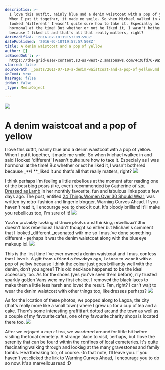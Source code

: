 ```yaml
---
description: >-
  I love this outfit, mainly blue and a denim waistcoat with a pop of yellow.
  When I put it together, it made me smile. So when Michael walked in and said I
  looked 'different' I wasn't quite sure how to take it. Especially as I was
  hormonal at the time! But whether or not he liked it, I wasn't bothered
  because I liked it and that's all that really matters, right?
dateModified: '2016-07-10T19:57:09.598Z'
datePublished: '2016-07-10T19:57:57.508Z'
title: A denim waistcoat and a pop of yellow
author: []
isBasedOnUrl: >-
  https://the-grid-user-content.s3-us-west-2.amazonaws.com/4c30fd76-9a5e-4bdf-9ef2-191c01a18976.jpg
starred: false
sourcePath: _posts/2016-07-10-a-denim-waistcoat-and-a-pop-of-yellow.md
inFeed: true
hasPage: false
inNav: false
_type: MediaObject

---
```

![](https://the-grid-user-content.s3-us-west-2.amazonaws.com/4c30fd76-9a5e-4bdf-9ef2-191c01a18976.jpg)

# A denim waistcoat and a pop of yellow

I love this outfit, mainly blue and a denim waistcoat with a pop of yellow. When I put it together, it made me smile. So when Michael walked in and said I looked 'different' I wasn't quite sure how to take it. Especially as I was hormonal at the time! But whether or not he liked it, I wasn't bothered because _**I **_liked it and that's all that really matters, right?
![](https://the-grid-user-content.s3-us-west-2.amazonaws.com/954f77d8-2728-4efe-ac4c-56220a6ebaf8.jpg)

I think perhaps I'm feeling a little rebellious at the moment after reading one of the best blog posts (like, ever!) recommended by Catherine of [Not Dressed as Lamb][0] in her monthly favourite, fun and fabulous links post a few days ago. The post, entitled [24 Things Women Over 30 Should Wear][1], was written by retro-fashion and lingerie blogger, Warning Curves Ahead. If you haven't read it, I encourage you to check it out. It's bloody brilliant! It'll make you rebellious too, I'm sure of it!
![](https://the-grid-user-content.s3-us-west-2.amazonaws.com/9697e562-e79c-42d1-be7a-1b881b765b24.jpg)

You're probably looking at these photos and thinking, rebellious? She doesn't look rebellious! I hadn't thought so either but Michael's comment that I looked _different _resonated with me so I must've done something different - perhaps it was the denim waistcoat along with the blue eye makeup lol.
![](https://the-grid-user-content.s3-us-west-2.amazonaws.com/0f793682-5422-4b8a-abde-ecdcbde3027b.jpg)

This is the first time I've ever owned a denim waistcoat and I must confess that I love it. A gift from a friend a few days ago, I chose to wear it with a pop of yellow because I think the colour just goes brilliantly well with the denim, don't you agree? This old necklace happened to be the ideal accessory too. As for the shoes (yes you've seen them before), my trusted sparkly golden Vans were my first choice. I removed the black laces to make them a little less harsh and loved the result. Fun, right? I can't wait to wear the denim waistcoat with other things too, like dresses perhaps?
![](https://the-grid-user-content.s3-us-west-2.amazonaws.com/07e8d030-392e-4929-91a4-a753a59d4531.jpg)

As for the location of these photos, we popped along to Lagoa, the city (that's really more like a small town) where I grew up for a cup of tea and a cake. There's some interesting graffiti art dotted around the town as well as a couple of my favourite cafes, one of my favourite charity shops is located there too.
![](https://the-grid-user-content.s3-us-west-2.amazonaws.com/5d0518b1-cb74-4b4d-b34d-4af5f17b738b.jpg)

After we enjoyed a cup of tea, we wandered around for little bit before visiting the local cemetery. A strange place to visit, perhaps, but I love the serenity that can be found within the confines of local cemeteries. It's quite fascinating walking through and looking at the many gravestones and family tombs. Heartbreaking too, of course. On that note, I'll leave you. If you haven't yet clicked the link to Warning Curves Ahead, I encourage you to do so now. It's a marvellous read :D

[0]: http://www.notdressedaslamb.com/2016/06/my-favourite-fun-and-fabulous-links-june.html
[1]: https://warningcurvesahead.com/2016/06/04/24-things-women-over-30-should-wear/